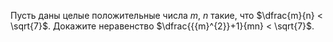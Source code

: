Пусть  даны  целые  положительные  числа $m$,  $n$  такие, что  $\dfrac{m}{n} < \sqrt{7}$. Докажите неравенство $\dfrac{{{m}^{2}}+1}{mn} < \sqrt{7}$.